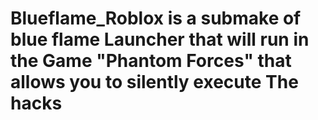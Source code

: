 # Blueflame_Roblox is a submake of blue flame Launcher that will run in the Game "Phantom Forces" that allows you to silently execute The hacks
